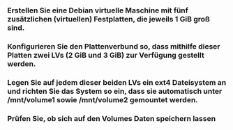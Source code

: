 ### Erstellen Sie eine Debian virtuelle Maschine mit fünf zusätzlichen (virtuellen) Festplatten, die jeweils 1 GiB groß sind.

### Konfigurieren Sie den Plattenverbund so, dass mithilfe dieser Platten zwei LVs (2 GiB und 3 GiB) zur Verfügung gestellt werden.

### Legen Sie auf jedem dieser beiden LVs ein ext4 Dateisystem an und richten Sie das System so ein, dass sie automatisch unter /mnt/volume1 sowie /mnt/volume2 gemountet werden.

### Prüfen Sie, ob sich auf den Volumes Daten speichern lassen